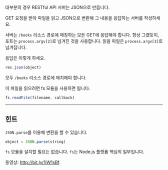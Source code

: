 대부분의 경우 RESTful API 서버는 JSON으로 만듭니다.

GET 요청을 받아 파일을 읽고 JSON으로 변환해 그 내용을 응답하는 서버를
작성하세요.

서버는 `/books` 리소스 경로에 매칭하는 모든 GET에 응답해야 합니다.
항상 그랬듯이, 포트는 `process.argv[2]`로 넘겨진 것을 사용합니다. 읽을 파일은
`process.argv[3]`로 넘겨집니다.

응답은 이렇게 하세요.

```js
res.json(object)
```

모두 `/books` 리소스 경로에 매치해야 합니다.

이 파일을 읽으려면 fs 모듈을 사용하면 됩니다.

```js
fs.readFile(filename, callback)
```

-----------------------------

## 힌트

`JSON.parse`를 이용해 변환을 할 수 있습니다.

```js
object = JSON.parse(string)
```

`fs` 모듈을 설치할 필요는 없습니다. `fs`는 Node.js 플랫폼 핵심의 일부입니다.

동영상: http://bit.ly/1jW1sBf.
